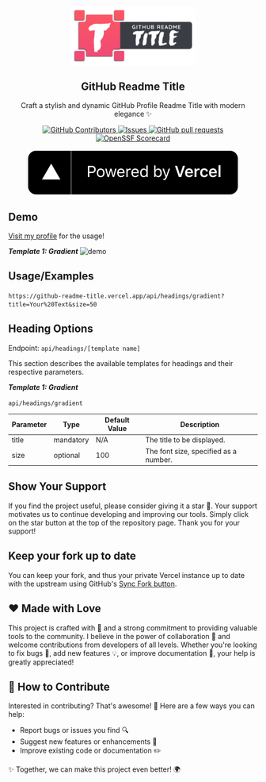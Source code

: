 <p align="center">
 <img width="50%" src="./assets/Github_Readme_Title_logo.png" align="center" alt="GitHub Readme Title" />
 <h2 align="center">GitHub Readme Title</h2>
 <p align="center">Craft a stylish and dynamic GitHub Profile Readme Title with modern elegance ✨</p>
</p>
  <p align="center">
    <a href="https://github.com/su-per-man/github-readme-title/graphs/contributors">
      <img alt="GitHub Contributors" src="https://img.shields.io/github/contributors/su-per-man/github-readme-title" />
    </a>
    <a href="https://github.com/su-per-man/github-readme-title/issues">
      <img alt="Issues" src="https://img.shields.io/github/issues/su-per-man/github-readme-title?color=0088ff" />
    </a>
    <a href="https://github.com/su-per-man/github-readme-title/pulls">
      <img alt="GitHub pull requests" src="https://img.shields.io/github/issues-pr/su-per-man/github-readme-title?color=0088ff" />
    </a>
    <a href="https://securityscorecards.dev/viewer/?uri=github.com/su-per-man/github-readme-title">
      <img alt="OpenSSF Scorecard" src="https://api.securityscorecards.dev/projects/github.com/su-per-man/github-readme-title/badge" />
    </a>
    <br />
    <br />
    <a href="https://vercel.com">
      <img src="./assets/powered-by-vercel.svg"/>
    </a>
  </p>


## Demo

[Visit my profile](https://github.com/su-per-man) for the usage!

***Template 1: Gradient***
![demo](https://github-readme-title.vercel.app/api/headings/gradient?title=Hello%20there!)

## Usage/Examples
`https://github-readme-title.vercel.app/api/headings/gradient?title=Your%20Text&size=50`


## Heading Options

Endpoint: `api/headings/[template name]`

This section describes the available templates for headings and their respective parameters.

***Template 1: Gradient***

`api/headings/gradient`

| Parameter   | Type      | Default Value | Description                                      |
|-------------|-----------|---------------|--------------------------------------------------|
| title       | mandatory | N/A           | The title to be displayed.                       |
| size        | optional  | 100           | The font size, specified as a number.            |

## Show Your Support

If you find the project useful, please consider giving it a star 🌟. Your support motivates us to continue developing and improving our tools. Simply click on the star button at the top of the repository page. Thank you for your support!

## Keep your fork up to date

You can keep your fork, and thus your private Vercel instance up to date with the upstream using GitHub's [Sync Fork button](https://docs.github.com/en/pull-requests/collaborating-with-pull-requests/working-with-forks/syncing-a-fork).


## ❤️ Made with Love

This project is crafted with 💖 and a strong commitment to providing valuable tools to the community. I believe in the power of collaboration 🤝 and welcome contributions from developers of all levels. Whether you're looking to fix bugs 🐛, add new features 💡, or improve documentation 📝, your help is greatly appreciated!

## 🙋 How to Contribute

Interested in contributing? That's awesome! 🎉 Here are a few ways you can help:

- Report bugs or issues you find 🔍
- Suggest new features or enhancements 🚀
- Improve existing code or documentation ✏️


✨ Together, we can make this project even better! 🌍